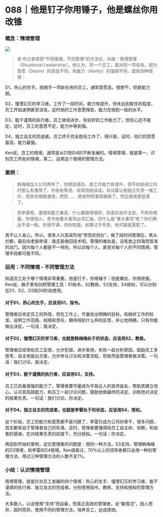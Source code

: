 # 088｜他是钉子你用锤子，他是螺丝你用改锥

### 概念：情境管理

![](../img/2501c35a6ccecdf6ec1042973e49ba68.jpg)

> 肯·布兰查德把“不同情境，不同管理”的方法论，叫做：情境管理（Situational Leadership）。他认为，同一个员工，面对同一项任务，因为意愿（Desire）的高低不同，和能力（Ability）的强弱不同，就有四种情境：

D1，热心的生手。刚接手一项新任务的员工，通常意愿高，很想干，但是能力弱。

D2，憧憬幻灭的学习者。工作了一段时间，能力有提升，但未达到胜任的程度，员工开始迷惘甚至沮丧。这时他的工作意愿降低，能力在弱到一般的水平。

D3，能干谨慎的执行者。员工继续进步，有较好的工作能力了，但信心还不稳定。这时，员工的意愿不定，能力中等到强。

D4，独立自主的完成者。员工终于完全胜任工作了，很兴奋，这时，他们的意愿最高，能力最强。

Ken说，员工的情境，通常是从D1到D4的不断发展的。情境管理，就是第一，识别员工所处的情境，第二，运用这个情境的管理方法。

### 案例：

> 韩梅梅加入公司两年了，你明显感到，她工作能力有提升，但不如刚进公司时那么有激情了。你有些焦虑，经常找她谈话，并试着让她独立负责一摊工作，用责任唤醒激情，然而 …… 她居然把事情做砸了。然后情绪更低落了。

> 而李雷呢，激情和能力兼具，什么都做得很好，但喜欢自作主张，不和你商量。你很恼火，责令他重大事项必须汇报。但什么是“重大事项”呢？你们俩达不成一致。你很不满，但你知道，如果过于苛责，他可能就离职了。

真不让人省心。所以，很多人兴高采烈地“学而优则仕”，做了段时间管理后，焦头烂额，最后向老板申请：我还是做回技术吧。管理的难处是，没有放之四海而皆准的法门。因为每个人都是不一样的，所以对每个人，甚至对每个人的不同情境，管理手段都可能不同。

### 运用：不同情境 - 不同管理方法

知道员工处于哪个情境非常重要。他是钉子，你用锤子；他是螺丝，你用改锥。Ken说，箱子里有四把管理工具：S1指令，S2教练，S3支持，S4授权，可以分别在D1、D2、D3和D4阶段使用。

#### 对于D1，热心的生手，应该用S1，指令。

管理者应肯定员工的热情，但在工作上，尽量给出明确的目标，和做好工作的标准，说明工作范围、权限和责任，期待得到什么样的反馈，并让他明确，只有你能做出决定。一句话：我决定。

#### 对于D2，憧憬幻灭的学习者，也就是韩梅梅处于的状态，应该用S2，教练。

管理者应经常给员工反馈，允许犯错，进步表扬，失败一起分析原因，鼓励员工多思考，自主地提出方案，允许参与讨论和决策流程，但依然由管理者做决策。一句话：我们讨论，我决定。

#### 对于D3，能干谨慎的执行者，应该用S3，支持。

员工已具备很强的能力了，管理者要尽量成为平易近人的良师益友，帮助其建立信心，认可其高超能力，和员工一起讨论问题，鼓励他做最终的决定，训练他对决定的结果负责。一句话：我们讨论，你决定。

#### 对于D4，独立自主的完成者，也就是李雷处于的状态，应该用S4，授权。

这个阶段，员工的能力和意愿都不是问题了，李雷已成为公司的骨干，很多问题，其实都来自于管理者自己的失落。这时，管理者要懂得给员工自主权、信赖，和由衷的感谢。在对结果负责的前提下，充分授权。一句话：你决定。

再回到开始的案例，这位管理者的问题是：用同一种方法，S3支持，管理韩梅梅的D2情境，和李雷的D4情境。Ken调查过，70%以上的领导者都只会用一种的管理方法，用过三种管理方法的人数不足1%。

### 小结：认识情境管理

情境管理，就是针对员工发展的四个情境：热心的生手、憧憬幻灭的学习者、能干谨慎的执行者、独立自主的完成者，分别使用指令、教练、支持和授权的管理方法。

大多数人，以会使用“支持”而自豪，但真正高效的管理者，会“看情况”，因人而异、因时而异，使用不同的管理方法，培养员工，达成绩效。